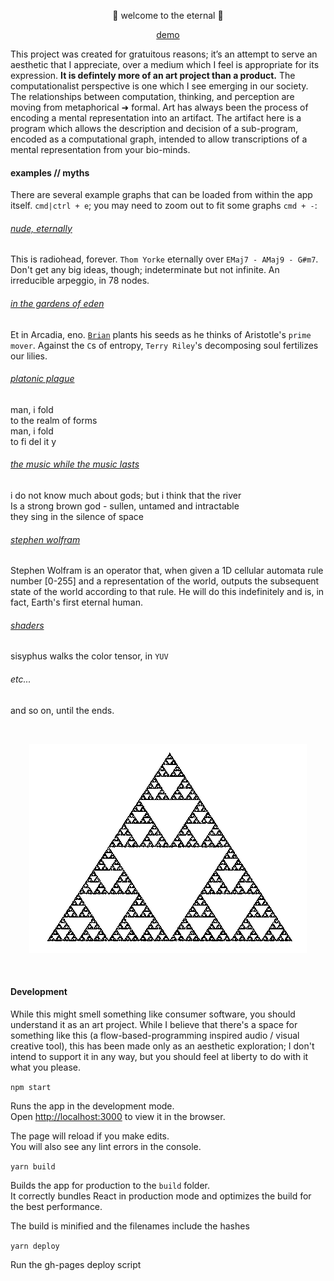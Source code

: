 <p align="center">👾 welcome to the eternal 👾</p>

<p align="center"><a href="https://kousun12.github.io/eternal/">demo</a></p>

This project was created for gratuitous reasons; it’s an attempt to serve an aesthetic that I appreciate, over a medium which I feel is appropriate for its expression. __It is defintely more of an art project than a product.__ The computationalist perspective is one which I see emerging in our society. The relationships between computation, thinking, and perception are moving from metaphorical ➜ formal. Art has always been the process of encoding a mental representation into an artifact. The artifact here is a program which allows the description and decision of a sub-program, encoded as a computational graph, intended to allow transcriptions of a mental representation from your bio-minds.

#### examples // myths

There are several example graphs that can be loaded from within the app itself. `cmd|ctrl + e`; you may need to zoom out to fit some graphs `cmd + -`:

###### [nude, eternally](https://kousun12.github.io/eternal?e=nude%2C%20eternally)
This is radiohead, forever. `Thom Yorke` eternally over `EMaj7 - AMaj9 - G#m7`. Don't get any big ideas, though; indeterminate but not infinite. An irreducible arpeggio, in 78 nodes.

###### [in the gardens of eden](https://kousun12.github.io/eternal?e=in%20the%20gardens%20of%20eden)
Et in Arcadia, eno. [`Brian`](https://www.edge.org/conversation/brian_eno-composers-as-gardeners) plants his seeds as he thinks of Aristotle's `prime mover`. Against the `C`s of entropy, `Terry Riley`'s decomposing soul fertilizes our lilies.  

###### [platonic plague](https://kousun12.github.io/eternal?e=platonic%20plague)
man, i fold<br>
to the realm of forms<br>
man, i fold<br>
to fi del it y

###### [the music while the music lasts](https://kousun12.github.io/eternal?e=the+music+while+the+music+lasts)
i do not know much about gods; but i think that the river<br>
Is a strong brown god - sullen, untamed and intractable<br>
they sing in the silence of space

###### [stephen wolfram](https://kousun12.github.io/eternal?e=stephen+wolfram)
Stephen Wolfram is an operator that, when given a 1D cellular automata rule number [0-255] and a representation of the world, outputs the subsequent state of the world according to that rule. He will do this indefinitely and is, in fact, Earth's first eternal human.

###### [shaders](https://kousun12.github.io/eternal?e=shaders)
sisyphus walks the color tensor, in `YUV`

###### etc...
and so on, until the ends.

<br/><p align="center"><img src="public/sierpinski.gif" alt="sierpinskiksnipreis"></p><br/>


#### Development
While this might smell something like consumer software, you should understand it as an art project. While I believe that there's a space for something like this (a flow-based-programming inspired audio / visual creative tool), this has been made only as an aesthetic exploration; I don't intend to support it in any way, but you should feel at liberty to do with it what you please.

`npm start`

Runs the app in the development mode.<br>
Open [http://localhost:3000](http://localhost:3000) to view it in the browser.

The page will reload if you make edits.<br>
You will also see any lint errors in the console.

`yarn build`

Builds the app for production to the `build` folder.<br>
It correctly bundles React in production mode and optimizes the build for the best performance.

The build is minified and the filenames include the hashes

`yarn deploy`

Run the gh-pages deploy script

